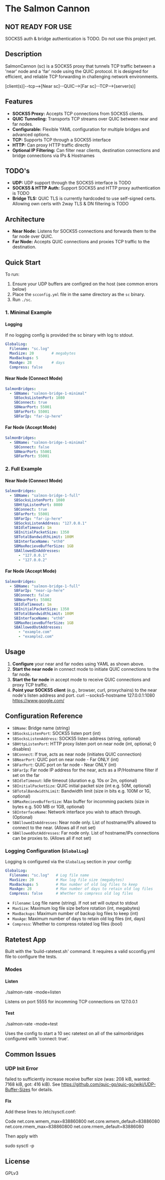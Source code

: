 # The Salmon Cannon
## NOT READY FOR USE
SOCKS5 auth & bridge authentication is TODO. Do not use this project yet.
## Description
SalmonCannon (sc) is a SOCKS5 proxy that tunnels TCP traffic between a 'near' node and a 'far' node using the QUIC protocol. It is designed for efficient, and reliable TCP forwarding in challenging network environments.

[client(s)]--tcp-->[Near sc]--QUIC-->[Far sc]--TCP-->[server(s)]

## Features
- **SOCKS5 Proxy:** Accepts TCP connections from SOCKS5 clients.
- **QUIC Tunneling:** Transports TCP streams over QUIC between near and far nodes.
- **Configurable:** Flexible YAML configuration for multiple bridges and advanced options.
- **TCP:** Supports TCP through a SOCKS5 interface
- **HTTP:** Can proxy HTTP traffic directly
- **Optional IP Filtering:** Can filter near clients, destination connections and bridge connections via IPs & Hostnames

## TODO's
- **UDP:** UDP support through the SOCKS5 interface is TODO
- **SOCKS5 & HTTP Auth:** Support SOCKS5 and HTTP proxy authentication is TODO
- **Bridge TLS:** QUIC TLS is currently hardcoded to use self-signed certs. Allowing own certs with 2way TLS & DN filtering is TODO

## Architecture
- **Near Node:** Listens for SOCKS5 connections and forwards them to the far node over QUIC.
- **Far Node:** Accepts QUIC connections and proxies TCP traffic to the destination.

## Quick Start

To run:
1. Ensure your UDP buffers are configred on the host (see common errors below)
2. Place the `scconfig.yml` file in the same directory as the `sc` binary.
3. Run `./sc`.

### 1. Minimal Example

#### Logging
If no logging config is provided the sc binary with log to stdout.
```yaml
GlobalLog:
  Filename: "sc.log"
  MaxSize: 20        # megabytes
  MaxBackups: 5
  MaxAge: 28         # days
  Compress: false

```


#### Near Node (Connect Mode)
```yaml
SalmonBridges:
  - SBName: "salmon-bridge-1-minimal"
    SBSocksListenPort: 1080
    SBConnect: true
    SBNearPort: 55001
    SBFarPort: 55001
    SBFarIp: "far-ip-here"
```

#### Far Node (Accept Mode)
```yaml
SalmonBridges:
  - SBName: "salmon-bridge-1-minimal"
    SBConnect: false
    SBNearPort: 55001
    SBFarPort: 55001
```

### 2. Full Example

#### Near Node (Connect Mode)
```yaml
SalmonBridges:
  - SBName: "salmon-bridge-1-full"
    SBSocksListenPort: 1080
    SBHttpListenPort: 8080
    SBConnect: true
    SBFarPort: 55001
    SBFarIp: "far-ip-here"
    SBSocksListenAddress: "127.0.0.1"
    SBIdleTimeout: 1m
    SBInitialPacketSize: 1350
    SBTotalBandwidthLimit: 100M
    SBInterfaceName: "eth0"
    SBMaxRecieveBufferSize: 1GB
    SBAllowedInAddresses:
      - "127.0.0.1"
      - "127.0.0.2"
```

#### Far Node (Accept Mode)
```yaml
SalmonBridges:
  - SBName: "salmon-bridge-1-full"
    SBFarIp: "near-ip-here"
    SBConnect: false
    SBNearPort: 55002
    SBIdleTimeout: 1m
    SBInitialPacketSize: 1350
    SBTotalBandwidthLimit: 100M
    SBInterfaceName: "eth0"
    SBMaxRecieveBufferSize: 1GB
    SBAllowedOutAddresses:
      - "example.com"
      - "example2.com"
```

## Usage
1. **Configure** your near and far nodes using YAML as shown above.
2. **Start the near node** in connect mode to initiate QUIC connections to the far node.
3. **Start the far node** in accept mode to receive QUIC connections and proxy TCP traffic.
4. **Point your SOCKS5 client** (e.g., browser, curl, proxychains) to the near node's listen address and port. curl --socks5-hostname 127.0.0.1:1080 https://www.google.com/

## Configuration Reference
- `SBName`: Bridge name (string)
- `SBSocksListenPort`: SOCKS5 listen port (int)
- `SBSocksListenAddress`: SOCKS5 listen address (string, optional)
- `SBHttpListenPort`: HTTP proxy listen port on near node (int, optional; 0 disables)
- `SBConnect`: If true, acts as near node (initiates QUIC connection)
- `SBNearPort`: QUIC port on near node - Far ONLY (int)
- `SBFarPort`: QUIC port on far node - Near ONLY (int)
- `SBFarIp`: Far node IP address for the near, acts as a IP/Hostname filter if set on the far
- `SBIdleTimeout`: Idle timeout (duration e.g. 10s or 2m, optional)
- `SBInitialPacketSize`: QUIC initial packet size (int e.g. 50M, optional)
- `SBTotalBandwidthLimit`: Bandwidth limit (size in bits e.g. 100M or 1G, optional)
- `SBMaxRecieveBufferSize`: Max buffer for incomming packets (size in bytes e.g. 500 MB or 1GB, optional)
- `SBInterfaceName`: Network interface you wish to attach through. (Optional)
- `SBAllowedInAddresses`: Near node only. List of hostname/IPs allowed to connect to the near. (Allows all if not set)
- `SBAllowedOutAddresses`: Far node only. List of hostname/IPs connections can be proxies to. (Allows all if not set)

### Logging Configuration (`GlobalLog`)
Logging is configured via the `GlobalLog` section in your config:

```yaml
GlobalLog:
  Filename: "sc.log"   # Log file name
  MaxSize: 20          # Max log file size (megabytes)
  MaxBackups: 5        # Max number of old log files to keep
  MaxAge: 28           # Max number of days to retain old log files
  Compress: false      # Whether to compress old log files
```

- `Filename`: Log file name (string). If not set will output to stdout
- `MaxSize`: Maximum log file size before rotation (int, megabytes)
- `MaxBackups`: Maximum number of backup log files to keep (int)
- `MaxAge`: Maximum number of days to retain old log files (int, days)
- `Compress`: Whether to compress rotated log files (bool)

## Ratetest App

Built with the 'build-ratetest.sh' command. It requires a valid scconfig.yml file to configure the tests.

### Modes
#### Listen
./salmon-rate -mode=listen

Listens on port 5555 for incomming TCP connections on 127.0.0.1
#### Test
./salmon-rate -mode=test

Uses the config to start a 10 sec ratetest on all of the salmonbridges configured with 'connect: true'.

## Common Issues
### UDP Init Error  
failed to sufficiently increase receive buffer size 
(was: 208 kiB, wanted: 7168 kiB, got: 416 kiB). 
See https://github.com/quic-go/quic-go/wiki/UDP-Buffer-Sizes for details.

#### Fix

Add these lines to /etc/sysctl.conf:

Code
net.core.wmem_max=838860800
net.core.wmem_default=83886080
net.core.rmem_max=838860800
net.core.rmem_default=83886080

Then apply with

sudo sysctl -p

## License
GPLv3
